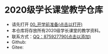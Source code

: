 # 2020级学长课堂教学仓库

- 请先打开 [00_开学前准备(点击以打开)](00_开学前准备) 
- 本仓库将存放所有2020级学长课堂的教学资料。
- 联系方式：[QQ：875927790(点击以添加)](http://wpa.qq.com/msgrd?v=3&uin=875927790&site=qq&menu=yes) 
- Github:
- Gitee: